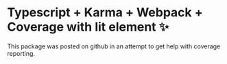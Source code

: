 #  Typescript + Karma + Webpack + Coverage with lit element :sparkles:

This package was posted on github in an attempt to get help with coverage reporting.


